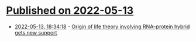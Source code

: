 # [Published on 2022-05-13](index.md)

* [2022-05-13, 18:34:18](https://news.ycombinator.com/item?id=31371050) - [Origin of life theory involving RNA–protein hybrid gets new support](https://www.nature.com/articles/d41586-022-01303-z)
